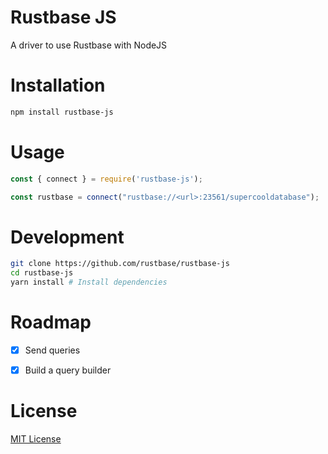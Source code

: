# Rustbase JS
A driver to use Rustbase with NodeJS

# Installation
```bash
npm install rustbase-js
```

# Usage
```js
const { connect } = require('rustbase-js');

const rustbase = connect("rustbase://<url>:23561/supercooldatabase");
```

# Development
```bash
git clone https://github.com/rustbase/rustbase-js
cd rustbase-js 
yarn install # Install dependencies
```

# Roadmap
- [x] Send queries
- [x] Build a query builder


# License
[MIT License](/LICENSE)